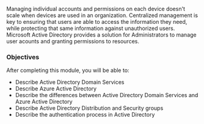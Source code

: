 Managing individual accounts and permissions on each device doesn't scale when devices are used in an organization. Centralized management is key to ensuring that users are able to access the information they need, while protecting that same information against unauthorized users. Microsoft Active Directory provides a solution for Administrators to manage user acounts and granting permissions to resources.

### Objectives

After completing this module, you will be able to:

 -  Describe Active Directory Domain Services
 -  Describe Azure Active Directory
 -  Describe the differences between Active Directory Domain Services and Azure Active Directory
 -  Describe Active Directory Distribution and Security groups
 -  Describe the authentication process in Active Directory
